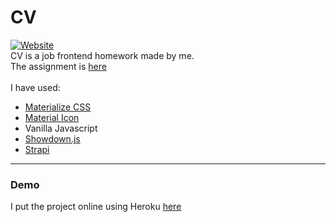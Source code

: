 # CV <br>
[![Website](https://img.shields.io/badge/website-up-red)](https://carmensantoro.herokuapp.com) <br>
CV is a job frontend homework made by me. <br/>
The assignment is [here](//gist.github.com/luduvigo/c605815db5ba12f2d4e0e97f9204a0f0)<br>
<br>
I have used:<br>
- [Materialize CSS](https://materializecss.com)
- [Material Icon](https://material.io/resources/icons/?style=baseline)
- Vanilla Javascript
- [Showdown.js](https://github.com/showdownjs/showdown)
- [Strapi](https://strapi.io)

---

### Demo

I put the project online using Heroku [here](https://carmensantoro.herokuapp.com/)<br>



